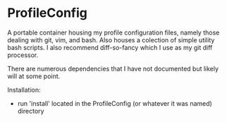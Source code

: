 # ProfileConfig
A portable container housing my profile configuration files, namely those dealing with git, vim, and bash. Also houses a colection of simple utility bash scripts. I also recommend diff-so-fancy which I use as my git diff processor.

There are numerous dependencies that I have not documented but likely will
at some point.

Installation:
- run 'install' located in the ProfileConfig (or whatever it was named) directory
